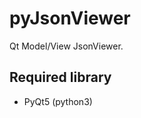 pyJsonViewer
============

Qt Model/View JsonViewer.

Required library
----------------

* PyQt5 (python3)

